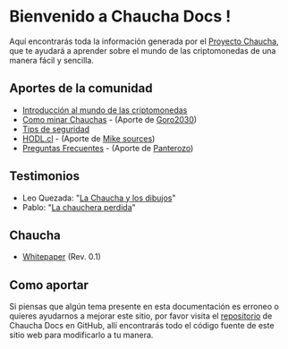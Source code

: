 # Bienvenido a Chaucha Docs !

Aquí encontrarás toda la información generada por el [Proyecto Chaucha](http://www.chaucha.cl/), que te ayudará a aprender sobre el mundo de las criptomonedas de una manera fácil y sencilla.

## Aportes de la comunidad

* [Introducción al mundo de las criptomonedas](/intro)
* [Como minar Chauchas](/mining) - (Aporte de [Goro2030](https://github.com/Goro2030))
* [Tips de seguridad](/sec)
* [HODL.cl](/hodl) - (Aporte de [Mike sources](https://t.me/mikesources))
* [Preguntas Frecuentes](/faq) - (Aporte de [Panterozo](https://github.com/panterozo))

## Testimonios
* Leo Quezada: "[La Chaucha y los dibujos](/leo)"
* Pablo: "[La chauchera perdida](/pablo)"

## Chaucha
* [Whitepaper](/whitepaper) (Rev. 0.1)

## Como aportar

Si piensas que algún tema presente en esta documentación es erroneo o quieres ayudarnos a mejorar este sitio, por favor visita el [repositorio](https://github.com/proyecto-chaucha/docs) de Chaucha Docs en GitHub, allí encontrarás todo el código fuente de este sitio web para modificarlo a tu manera.
